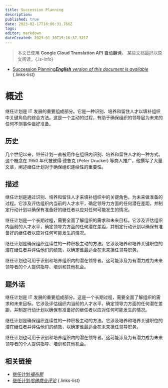 ```yaml
---
title: Succession Planning
description: 
published: true
date: 2023-02-17T18:06:31.766Z
tags: 
editor: markdown
dateCreated: 2023-01-30T15:16:37.321Z
---
```


> 本文已使用 **Google Cloud Translation API 自动翻译**。
某些文档最好以原文阅读。{.is-info}
- [Succession Planning***English** version of this document is available*](/en/Knowledge-base/Dictionary/succession-planning)
{.links-list}


# 概述
继任计划是 IT 发展的重要组成部分。它是一种识别、培养和留住人才以填补组织中关键角色的综合方法。这是一个主动的过程，有助于确保组织的领导层为未来的任何不测事件做好准备。

## 历史
几个世纪以来，继任计划一直被用作在组织内识别、培养和留住人才的一种方式。这个概念在 1950 年代被彼得·德鲁克 (Peter Drucker) 等商人推广，他撰写了大量文章，阐述继任计划对于确保组织连续性的重要性。

## 描述
继任计划是通过识别、培养和留住人才来填补组织中的关键角色，为未来做准备的过程。它涉及评估组织内当前的人才水平，确定领导力方面的任何潜在差距，并制定行动计划以确保有准备好的继任者以应对任何可能发生的情况。

继任计划是一个长期过程，需要全面了解组织的需求和未来目标。它涉及评估组织内当前的人才水平，确定领导力方面的任何潜在差距，并制定行动计划以确保有准备好的继任者以应对任何可能发生的情况。

继任计划是确保组织连续性的一种积极主动的方法。它涉及培养和培养关键职位的潜在继任者并评估他们的绩效，以确定谁最适合在未来担任领导职务。

继任计划也可用于识别和培养组织内的潜在领导者。这可能涉及为有潜力成为未来领导者的个人提供指导、培训和其他机会。

## 题外话
继任计划是 IT 发展的重要组成部分。这是一个长期过程，需要全面了解组织的需求和未来目标。它涉及评估组织内当前的人才水平，确定领导力方面的任何潜在差距，并制定行动计划以确保有准备好的继任者以应对任何可能发生的情况。

继任计划是确保组织连续性的一种积极主动的方法。它涉及培养和培养关键职位的潜在继任者并评估他们的绩效，以确定谁最适合在未来担任领导职务。

继任计划也可用于识别和培养组织内的潜在领导者。这可能涉及为有潜力成为未来领导者的个人提供指导、培训和其他机会。

## 相关链接
- [继任计划*福布斯*](https://www.forbes.com/sites/forbescoachescouncil/2018/03/26/the-importance-of-succession-planning-in-business/#7f0e1e15575b)
- [继任计划*哈佛商业评论*](https://hbr.org/2011/04/succession-planning-the-art-and)
{.links-list}